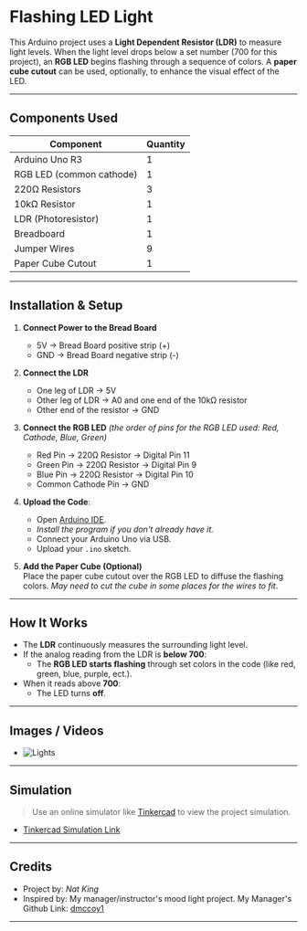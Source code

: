 # Flashing LED Light

This Arduino project uses a **Light Dependent Resistor (LDR)** to measure light levels. When the light level drops below a set number (700 for this project), an **RGB LED** begins flashing through a sequence of colors. A **paper cube cutout** can be used, optionally, to enhance the visual effect of the LED.

---

## Components Used

| Component             | Quantity |
|----------------------|----------|
| Arduino Uno R3       | 1        |
| RGB LED (common cathode) | 1    |
| 220Ω Resistors        | 3        |
| 10kΩ Resistor         | 1        |
| LDR (Photoresistor)   | 1        |
| Breadboard           | 1        |
| Jumper Wires         | 9      |
| Paper Cube Cutout | 1 |

---

## Installation & Setup

1. **Connect Power to the Bread Board**
   - 5V → Bread Board positive strip (+)
   - GND → Bread Board negative strip (-)

1. **Connect the LDR**  
   - One leg of LDR → 5V  
   - Other leg of LDR → A0 and one end of the 10kΩ resistor  
   - Other end of the resistor → GND  

2. **Connect the RGB LED** *(the order of pins for the RGB LED used: Red, Cathode, Blue, Green)* 
   - Red Pin → 220Ω Resistor → Digital Pin 11  
   - Green Pin → 220Ω Resistor → Digital Pin 9  
   - Blue Pin → 220Ω Resistor → Digital Pin 10  
   - Common Cathode Pin → GND

3. **Upload the Code**:
   - Open [Arduino IDE](https://www.arduino.cc/en/software/).
   - *Install the program if you don't already have it.*
   - Connect your Arduino Uno via USB.
   - Upload your `.ino` sketch.

4. **Add the Paper Cube (Optional)**  
   Place the paper cube cutout over the RGB LED to diffuse the flashing colors. *May need to cut the cube in some places for the wires to fit*.

---

## How It Works

- The **LDR** continuously measures the surrounding light level.
- If the analog reading from the LDR is **below 700**:
  - The **RGB LED starts flashing** through set colors in the code (like red, green, blue, purple, ect.).
- When it reads above **700**:
  - The LED turns **off**.

---

## Images / Videos

- ![Lights](main/1000002871.jpg)

---

## Simulation

> Use an online simulator like [Tinkercad](https://www.tinkercad.com/) to view the project simulation.

- [Tinkercad Simulation Link](https://www.tinkercad.com/things/5i3UnPZWMWp-mood-light-nat?sharecode=4IkUhLk60JT4a3moR9Q4A7Ld3d45VGpm4YomhAr9dv4)

---

## Credits

- Project by: *Nat King*
- Inspired by: My manager/instructor's mood light project.
  My Manager's Github Link: [dmccoy1](https://github.com/dmccoy1)
---
